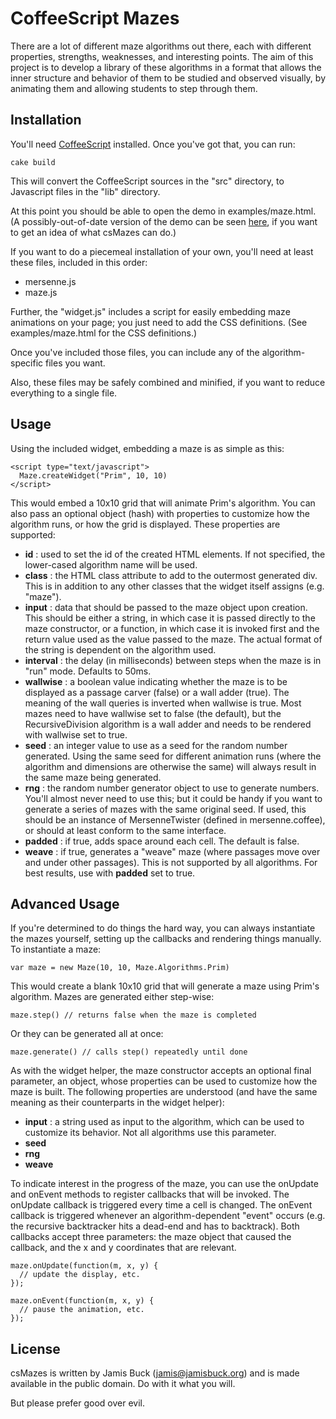 CoffeeScript Mazes
==================

There are a lot of different maze algorithms out there, each with different
properties, strengths, weaknesses, and interesting points. The aim of this
project is to develop a library of these algorithms in a format that allows
the inner structure and behavior of them to be studied and observed
visually, by animating them and allowing students to step through them.


Installation
------------

You'll need [CoffeeScript](http://coffeescript.org) installed. Once you've
got that, you can run:

    cake build

This will convert the CoffeeScript sources in the "src" directory, to
Javascript files in the "lib" directory.

At this point you should be able to open the demo in examples/maze.html.
(A possibly-out-of-date version of the demo can be seen
[here](http://jamisbuck.org/mazes), if you want to get an idea of what
csMazes can do.)

If you want to do a piecemeal installation of your own, you'll need at least
these files, included in this order:

* mersenne.js
* maze.js

Further, the "widget.js" includes a script for easily embedding maze animations
on your page; you just need to add the CSS definitions. (See examples/maze.html
for the CSS definitions.)

Once you've included those files, you can include any of the algorithm-specific
files you want.

Also, these files may be safely combined and minified, if you want to reduce
everything to a single file.


Usage
-----

Using the included widget, embedding a maze is as simple as this:

    <script type="text/javascript">
      Maze.createWidget("Prim", 10, 10)
    </script>

This would embed a 10x10 grid that will animate Prim's algorithm. You can also
pass an optional object (hash) with properties to customize how the algorithm
runs, or how the grid is displayed. These properties are supported:

* **id** : used to set the id of the created HTML elements. If not specified,
  the lower-cased   algorithm name will be used.
* **class** : the HTML class attribute to add to the outermost generated
  div. This is in addition to any other classes that the widget itself
  assigns (e.g. "maze").
* **input** : data that should be passed to the maze object upon creation.
  This should be either a string, in which case it is passed directly to the
  maze constructor, or a function, in which case it is invoked first and
  the return value used as the value passed to the maze. The actual format
  of the string is dependent on the algorithm used.
* **interval** : the delay (in milliseconds) between steps when the maze
  is in "run" mode. Defaults to 50ms.
* **wallwise** : a boolean value indicating whether the maze is to be
  displayed as a passage carver (false) or a wall adder (true). The meaning
  of the wall queries is inverted when wallwise is true. Most mazes
  need to have wallwise set to false (the default), but the RecursiveDivision
  algorithm is a wall adder and needs to be rendered with wallwise set to
  true.
* **seed** : an integer value to use as a seed for the random number generated.
  Using the same seed for different animation runs (where the algorithm and
  dimensions are otherwise the same) will always result in the same maze
  being generated.
* **rng** : the random number generator object to use to generate numbers.
  You'll almost never need to use this; but it could be handy if you want to
  generate a series of mazes with the same original seed. If used, this should
  be an instance of MersenneTwister (defined in mersenne.coffee), or should
  at least conform to the same interface.
* **padded** : if true, adds space around each cell. The default is false.
* **weave** : if true, generates a "weave" maze (where passages move over
  and under other passages). This is not supported by all algorithms. For
  best results, use with **padded** set to true.

Advanced Usage
--------------

If you're determined to do things the hard way, you can always instantiate
the mazes yourself, setting up the callbacks and rendering things manually.
To instantiate a maze:

    var maze = new Maze(10, 10, Maze.Algorithms.Prim)

This would create a blank 10x10 grid that will generate a maze using Prim's
algorithm. Mazes are generated either step-wise:

    maze.step() // returns false when the maze is completed

Or they can be generated all at once:

    maze.generate() // calls step() repeatedly until done

As with the widget helper, the maze constructor accepts an optional final
parameter, an object, whose properties can be used to customize how the
maze is built. The following properties are understood (and have the same
meaning as their counterparts in the widget helper):

* **input** : a string used as input to the algorithm, which can be used to
  customize its behavior. Not all algorithms use this parameter.
* **seed**
* **rng**
* **weave**

To indicate interest in the progress of the maze, you can use the onUpdate and
onEvent methods to register callbacks that will be invoked. The onUpdate
callback is triggered every time a cell is changed. The onEvent callback is
triggered whenever an algorithm-dependent "event" occurs (e.g. the recursive
backtracker hits a dead-end and has to backtrack). Both callbacks accept three
parameters: the maze object that caused the callback, and the x and y coordinates
that are relevant.

    maze.onUpdate(function(m, x, y) {
      // update the display, etc.
    });

    maze.onEvent(function(m, x, y) {
      // pause the animation, etc.
    });

License
-------

csMazes is written by Jamis Buck (jamis@jamisbuck.org) and is made available
in the public domain. Do with it what you will.

But please prefer good over evil.
